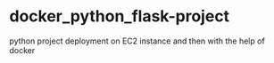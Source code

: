 # docker_python_flask-project
python project deployment on EC2 instance and then with the help of docker
